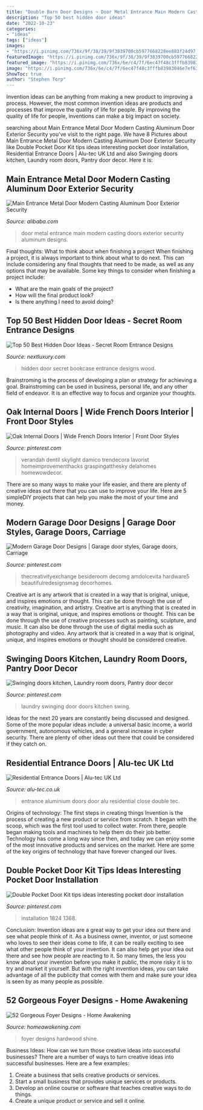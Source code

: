 ```yaml
---
title: "Double Barn Door Designs ~ Door Metal Entrance Main Modern Casting Doors Exterior Security Aluminum Designs"
description: "Top 50 best hidden door ideas"
date: "2022-10-23"
categories:
- "ideas"
tags: ["ideas"]
images:
- "https://i.pinimg.com/736x/9f/38/39/9f3839700cb5977668228ee883f24d97.jpg"
featuredImage: "https://i.pinimg.com/736x/9f/38/39/9f3839700cb5977668228ee883f24d97.jpg"
featured_image: "https://i.pinimg.com/736x/6e/c4/7f/6ec47f48c3fffb83983046e7ef6344f9.jpg"
image: "https://i.pinimg.com/736x/6e/c4/7f/6ec47f48c3fffb83983046e7ef6344f9.jpg"
ShowToc: true
author: "Stephen Torp"
---
```



Invention ideas can be anything from making a new product to improving a process. However, the most common invention ideas are products and processes that improve the quality of life for people. By improving the quality of life for people, inventions can make a big impact on society.

	

		
searching about Main Entrance Metal Door Modern Casting Aluminum Door Exterior Security you've visit to the right page. We have 8 Pictures about Main Entrance Metal Door Modern Casting Aluminum Door Exterior Security like Double Pocket Door Kit tips ideas interesting pocket door installation, Residential Entrance Doors | Alu-tec UK Ltd and also Swinging doors kitchen, Laundry room doors, Pantry door decor. Here it is:
		
    
## Main Entrance Metal Door Modern Casting Aluminum Door Exterior Security

<img loading=lazy src="https://sc01.alicdn.com/kf/Hec2d61580481475dabbeddb1d33b7fc7a/231073957/Hec2d61580481475dabbeddb1d33b7fc7a.jpg" onerror="this.onerror=null;this.src='https://tse3.mm.bing.net/th?id=OIP.8b-bboOh3BoMfenzIWDygQHaJ3&amp;pid=15.1';" alt="Main Entrance Metal Door Modern Casting Aluminum Door Exterior Security">

_Source: alibaba.com_

>door metal entrance main modern casting doors exterior security aluminum designs. 

	

Final thoughts: What to think about when finishing a project
When finishing a project, it is always important to think about what to do next. This can include considering any final thoughts that need to be made, as well as any options that may be available. Some key things to consider when finishing a project include:
- What are the main goals of the project?
- How will the final product look?
- Is there anything I need to avoid doing?

    
## Top 50 Best Hidden Door Ideas - Secret Room Entrance Designs

<img loading=lazy src="http://nextluxury.com/wp-content/uploads/hinged-dark-stained-wood-bookcase-hidden-door-ideas.jpg" onerror="this.onerror=null;this.src='https://tse3.mm.bing.net/th?id=OIP.5R5774Nu5gENrjrgX3iVhQAAAA&amp;pid=15.1';" alt="Top 50 Best Hidden Door Ideas - Secret Room Entrance Designs">

_Source: nextluxury.com_

>hidden door secret bookcase entrance designs wood. 

	

Brainstroming is the process of developing a plan or strategy for achieving a goal. Brainstroming can be used in business, personal life, and any other field of endeavor. It is an effective way to focus and organize your thoughts.

    
## Oak Internal Doors | Wide French Doors Interior | Front Door Styles

<img loading=lazy src="https://i.pinimg.com/736x/6e/c4/7f/6ec47f48c3fffb83983046e7ef6344f9.jpg" onerror="this.onerror=null;this.src='https://tse4.mm.bing.net/th?id=OIP.kueSYAFeEvZC6x8ofhBHIQHaNl&amp;pid=15.1';" alt="Oak Internal Doors | Wide French Doors Interior | Front Door Styles">

_Source: pinterest.com_

>verandah dentil skylight damico trendecora lavorist homeimprovementhacks graspingatthesky delahomes homewowdecor. 

	

There are so many ways to make your life easier, and there are plenty of creative ideas out there that you can use to improve your life. Here are 5 simpleDIY projects that can help you make the most of your time and money.

    
## Modern Garage Door Designs | Garage Door Styles, Garage Doors, Carriage

<img loading=lazy src="https://i.pinimg.com/736x/9f/38/39/9f3839700cb5977668228ee883f24d97.jpg" onerror="this.onerror=null;this.src='https://tse4.mm.bing.net/th?id=OIP.Hpchk0APN1iYYDrlbO-c1wHaKY&amp;pid=15.1';" alt="Modern Garage Door Designs | Garage door styles, Garage doors, Carriage">

_Source: pinterest.com_

>thecreativityexchange besideroom decomg amdolcevita hardware5 beautifulredesignsmag decorhomes. 

	

Creative art is any artwork that is created in a way that is original, unique, and inspires emotions or thought. This can be done through the use of creativity, imagination, and artistry.
Creative art is anything that is created in a way that is original, unique, and inspires emotions or thought. This can be done through the use of creative processes such as painting, sculpture, and music. It can also be done through the use of digital media such as photography and video. Any artwork that is created in a way that is original, unique, and inspires emotions or thought should be considered creative.

    
## Swinging Doors Kitchen, Laundry Room Doors, Pantry Door Decor

<img loading=lazy src="https://i.pinimg.com/736x/1d/c0/ab/1dc0abe346eec829840da046e732fc44--trim-work-laundry-room.jpg" onerror="this.onerror=null;this.src='https://tse3.mm.bing.net/th?id=OIP.tFMTLdMPF7KNMRMrnQFp2AHaJ3&amp;pid=15.1';" alt="Swinging doors kitchen, Laundry room doors, Pantry door decor">

_Source: pinterest.com_

>laundry swinging door doors kitchen swing. 

	

Ideas for the next 20 years are constantly being discussed and designed. Some of the more popular ideas include: a universal basic income, a world government, autonomous vehicles, and a general increase in cyber security. There are plenty of other ideas out there that could be considered if they catch on.

    
## Residential Entrance Doors | Alu-tec UK Ltd

<img loading=lazy src="https://www.alu-tec.co.uk/wp-content/uploads/2017/10/Black-aluminium-entrance-door-close-up.jpg" onerror="this.onerror=null;this.src='https://tse4.mm.bing.net/th?id=OIP.la-_otlAMRtaplsagYOvLQHaKF&amp;pid=15.1';" alt="Residential Entrance Doors | Alu-tec UK Ltd">

_Source: alu-tec.co.uk_

>entrance aluminium doors door alu residential close double tec. 

	

Origins of technology: The first steps in creating things
Invention is the process of creating a new product or service from scratch. It began with the scoop, which was the first tool used to collect water. From there, people began making tools and machines to help them do their job better. Technology has come a long way since then, and today we can enjoy some of the most innovative products and services on the market. Here are some of the key origins of technology that have forever changed our lives.

    
## Double Pocket Door Kit Tips Ideas Interesting Pocket Door Installation

<img loading=lazy src="https://i.pinimg.com/736x/6d/38/0a/6d380ab02e962cc8748161ba665f5bfb.jpg" onerror="this.onerror=null;this.src='https://tse4.mm.bing.net/th?id=OIP.KR74tXKOMgufh1JVowfGWAHaFj&amp;pid=15.1';" alt="Double Pocket Door Kit tips ideas interesting pocket door installation">

_Source: pinterest.com_

>installation 1824 1368. 

	

Conclusion: Invention ideas are a great way to get your idea out there and see what people think of it.
As a business owner, inventor, or just someone who loves to see their ideas come to life, it can be really exciting to see what other people think of your invention. It can also help get your idea out there and see how people are reacting to it. So many times, the less you know about your invention before you make it public, the more risky it is to try and market it yourself. But with the right invention ideas, you can take advantage of all the publicity that comes with them and make sure your idea is seen by as many people as possible.

    
## 52 Gorgeous Foyer Designs - Home Awakening

<img loading=lazy src="https://www.homeawakening.com/wp-content/uploads/2017/11/8ec1bac10f6cba8d_14-8-3.jpg" onerror="this.onerror=null;this.src='https://tse4.mm.bing.net/th?id=OIP.CB0UmQsNSUQDCueJPZl81AHaK_&amp;pid=15.1';" alt="52 Gorgeous Foyer Designs - Home Awakening">

_Source: homeawakening.com_

>foyer designs hardwood shine. 

	

Business Ideas: How can we turn those creative ideas into successful businesses?
There are a number of ways to turn creative ideas into successful businesses. Here are a few examples: 
1. Create a business that sells creative products or services.
2. Start a small business that provides unique services or products.
3. Develop an online course or software that teaches creative ways to do things. 
4. Create a unique product or service and sell it online.

